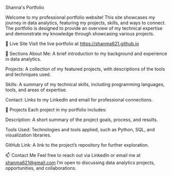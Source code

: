 Shanna's Portfolio

Welcome to my professional portfolio website! This site showcases my journey in data analytics, featuring my projects, skills, and ways to connect. The portfolio is designed to provide an overview of my technical expertise and demonstrate my knowledge through showcasing various projects.


🔗 Live Site
Visit the live portfolio at https://shanma621.github.io




📂 Sections
About Me: A brief introduction to my background and experience in data analytics.

Projects: A collection of my featured projects, with descriptions of the tools and techniques used.

Skills: A summary of my technical skills, including programming languages, tools, and areas of expertise.

Contact: Links to my LinkedIn and email for professional connections.




💼 Projects
Each project in my portfolio includes:

Description: A short summary of the project goals, process, and results.

Tools Used: Technologies and tools applied, such as Python, SQL, and visualization libraries.

GitHub Link: A link to the project’s repository for further exploration.




📫 Contact Me
Feel free to reach out via LinkedIn or email me at shanma621@gmail.com I’m open to discussing data analytics projects, opportunities, and collaborations.
